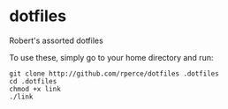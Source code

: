 dotfiles
========

Robert's assorted dotfiles

To use these, simply go to your home directory and run:

    git clone http://github.com/rperce/dotfiles .dotfiles
    cd .dotfiles
    chmod +x link
    ./link
